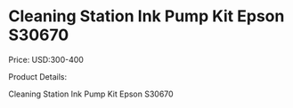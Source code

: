 # Cleaning Station Ink Pump Kit Epson S30670

Price: USD:300-400

Product Details:

Cleaning Station Ink Pump Kit Epson S30670